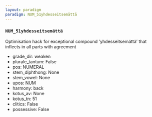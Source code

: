 ```yaml
---
layout: paradigm
paradigm: NUM_51yhdesseitsemättä
---
```

### ` NUM_51yhdesseitsemättä `

Optimisation hack for exceptional compound ’yhdesseitsemättä’ that inflects in all parts with agreement
* grade_dir: weaken
* plurale_tantum: False
* pos: NUMERAL
* stem_diphthong: None
* stem_vowel: None
* upos: NUM
* harmony: back
* kotus_av: None
* kotus_tn: 51
* clitics: False
* possessive: False
